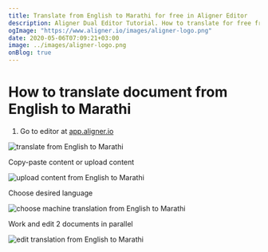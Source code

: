 ```yaml
---
title: Translate from English to Marathi for free in Aligner Editor
description: Aligner Dual Editor Tutorial. How to translate for free from English to Marathi. Aligner is multilingual document management platform. 
ogImage: "https://www.aligner.io/images/aligner-logo.png"
date: 2020-05-06T07:09:21+03:00
image: ../images/aligner-logo.png
onBlog: true
---
```


# How to translate document from English to Marathi

1. Go to editor at [app.aligner.io](https://app.aligner.io "Aligner App web page")

![translate from English to Marathi](../aligner-blank-editor.png "translate from English to Marathi")

Copy-paste content or upload content

![upload content from English to Marathi](../aligner-uploaded-document.png "upload content from English to Marathi")

Choose desired language

![choose machine translation from English to Marathi](../aligner-language-dropdown.png "choose machine translation from English to Marathi")

Work and edit 2 documents in parallel

![edit translation from English to Marathi](../aligner-double-sitded-editor.png "edit translation from English to Marathi")

